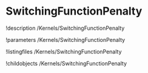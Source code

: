 <!-- MOOSE Documentation Stub: Remove this when content is added. -->

# SwitchingFunctionPenalty
!description /Kernels/SwitchingFunctionPenalty

!parameters /Kernels/SwitchingFunctionPenalty

!listingfiles /Kernels/SwitchingFunctionPenalty

!childobjects /Kernels/SwitchingFunctionPenalty
